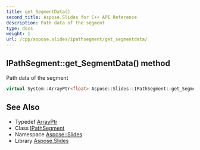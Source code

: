```yaml
---
title: get_SegmentData()
second_title: Aspose.Slides for C++ API Reference
description: Path data of the segment
type: docs
weight: 1
url: /cpp/aspose.slides/ipathsegment/get_segmentdata/
---
```

## IPathSegment::get_SegmentData() method


Path data of the segment

```cpp
virtual System::ArrayPtr<float> Aspose::Slides::IPathSegment::get_SegmentData()=0
```

## See Also

* Typedef [ArrayPtr](../../system/arrayptr/)
* Class [IPathSegment](./)
* Namespace [Aspose::Slides](../)
* Library [Aspose.Slides](../../)